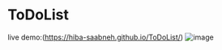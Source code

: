 # ToDoList
live demo:(https://hiba-saabneh.github.io/ToDoList/)
![image](https://github.com/Hiba-Saabneh/ToDoList/assets/121882823/63ebc101-7f7c-46e6-9557-a100a25360d3)

